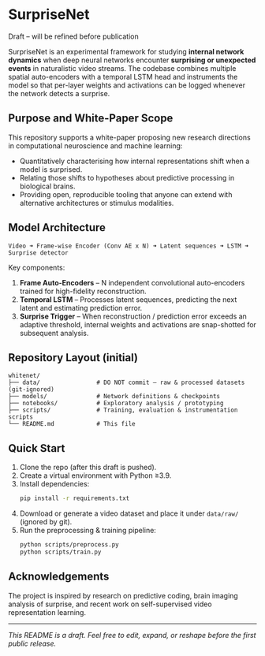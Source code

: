 # SurpriseNet

Draft – will be refined before publication

SurpriseNet is an experimental framework for studying **internal network dynamics** when deep neural networks encounter **surprising or unexpected events** in naturalistic video streams.  The codebase combines multiple spatial auto-encoders with a temporal LSTM head and instruments the model so that per-layer weights and activations can be logged whenever the network detects a surprise.

## Purpose and White-Paper Scope
This repository supports a white-paper proposing new research directions in computational neuroscience and machine learning:

* Quantitatively characterising how internal representations shift when a model is surprised.
* Relating those shifts to hypotheses about predictive processing in biological brains.
* Providing open, reproducible tooling that anyone can extend with alternative architectures or stimulus modalities.

## Model Architecture
```
Video ➜ Frame-wise Encoder (Conv AE x N) ➜ Latent sequences ➜ LSTM ➜ Surprise detector
```
Key components:
1. **Frame Auto-Encoders** – N independent convolutional auto-encoders trained for high-fidelity reconstruction.
2. **Temporal LSTM** – Processes latent sequences, predicting the next latent and estimating prediction error.
3. **Surprise Trigger** – When reconstruction / prediction error exceeds an adaptive threshold, internal weights and activations are snap-shotted for subsequent analysis.

## Repository Layout (initial)
```
whitenet/
├── data/                # DO NOT commit – raw & processed datasets (git-ignored)
├── models/              # Network definitions & checkpoints
├── notebooks/           # Exploratory analysis / prototyping
├── scripts/             # Training, evaluation & instrumentation scripts
└── README.md            # This file
```

## Quick Start
1. Clone the repo (after this draft is pushed).
2. Create a virtual environment with Python ≥3.9.
3. Install dependencies:
   ```bash
   pip install -r requirements.txt
   ```
4. Download or generate a video dataset and place it under `data/raw/` (ignored by git).
5. Run the preprocessing & training pipeline:
   ```bash
   python scripts/preprocess.py
   python scripts/train.py
   ```

## Acknowledgements
The project is inspired by research on predictive coding, brain imaging analysis of surprise, and recent work on self-supervised video representation learning.

---
*This README is a draft. Feel free to edit, expand, or reshape before the first public release.*
